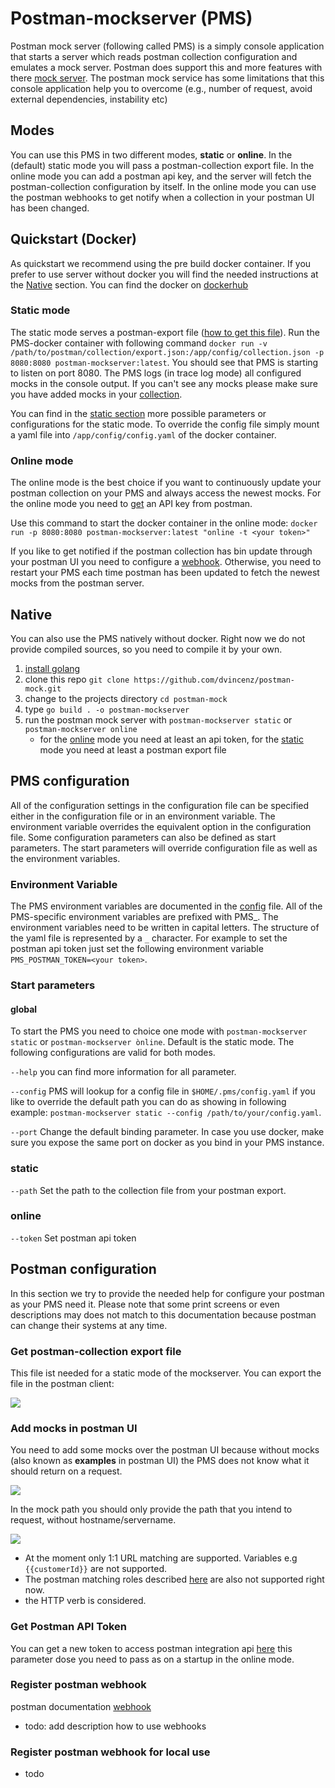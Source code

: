 

# Postman-mockserver (PMS)
Postman mock server (following called PMS) is a simply console application that starts a server which reads postman collection 
configuration and emulates a mock server. Postman does support this and more features with there 
[mock server](https://learning.postman.com/docs/designing-and-developing-your-api/mocking-data/setting-up-mock/).
The postman mock service has some limitations that this console application help you to overcome 
(e.g., number of request, avoid external dependencies, instability etc)

## Modes
You can use this PMS in two different modes, **static** or **online**. In the (default) static mode you will pass a
postman-collection export file. In the online mode you can add a postman api key, and the server will fetch the
postman-collection configuration by itself. In the online mode you can use the postman webhooks to get notify when a 
collection in your postman UI has been changed.


## Quickstart (Docker)
As quickstart we recommend using the pre build docker container. If you prefer to use server without docker you will
find the needed instructions at the [Native](#native) section. You can find the docker on 
[dockerhub](https://hub.docker.com/repository/docker/dumeni/postman-mockserver)

### Static mode
The static mode serves a postman-export file ([how to get this file](#get-postman-collection-export-file)). 
Run the PMS-docker container with following command
```docker run -v /path/to/postman/collection/export.json:/app/config/collection.json -p 8080:8080 postman-mockserver:latest```.
You should see that PMS is starting to listen on port 8080. The PMS logs (in trace log mode)
all configured mocks in the console output. If you can't see any mocks please make sure you have 
added mocks in your [collection](#add-mocks-in-postman-ui).

You can find in the [static section]() more possible parameters or configurations for the static mode. To override the
config file simply mount a yaml file into `````/app/config/config.yaml````` of the docker container.

### Online mode
The online mode is the best choice if you want to continuously update your postman collection on your PMS 
and always access the newest mocks. For the online mode you need to [get](#get-postman-api-token) an API key from postman.

Use this command to start the docker container in the online mode: 
``````docker run -p 8080:8080 postman-mockserver:latest "online -t <your token>"``````

If you like to get notified if the postman collection has bin update through your postman UI you need to configure a 
[webhook](#register-postman-webhook). Otherwise, you need to restart your PMS each time postman has been updated 
to fetch the newest mocks from the postman server.

## Native ###
You can also use the PMS natively without docker. Right now we do not provide compiled sources, so you need
to compile it by your own.
1. [install golang](https://golang.org/doc/install)
2. clone this repo ```git clone https://github.com/dvincenz/postman-mock.git```
3. change to the projects directory ````cd postman-mock````
3. type ``` go build . -o postman-mockserver ```
4. run the postman mock server with ```postman-mockserver static``` or ```postman-mockserver online```
    - for the [online](#online) mode you need at least an api token, for the [static](#online) mode you need at least a postman export file



## PMS configuration
All of the configuration settings in the configuration file can be specified either in the configuration file 
or in an environment variable. The environment variable overrides the equivalent option in the configuration file.
Some configuration parameters can also be defined as start parameters. The start parameters will override configuration
file as well as the environment variables.

### Environment Variable
The PMS environment variables are documented in the [config](./config.yaml) file. All of the PMS-specific environment variables 
are prefixed with PMS_. The environment variables need to be written in capital letters. 
The structure of the yaml file is represented by a ```_``` character. For example to set the postman api token
 just set the following environment variable ```PMS_POSTMAN_TOKEN=<your token>```.


### Start parameters

#### global
To start the PMS you need to choice one mode with ```postman-mockserver static``` or ```postman-mockserver ònline```. 
Default is the static mode. The following configurations are valid for both modes.

```--help``` you can find more information for all parameter.

```--config``` PMS will lookup for a config file in ```$HOME/.pms/config.yaml``` if you like to override the default path you can do
as showing in following example: ````postman-mockserver static --config /path/to/your/config.yaml````. 

```--port``` Change the default binding parameter. In case you use docker, make sure you expose the same port on 
docker as you bind in your PMS instance.

### static
```--path``` Set the path to the collection file from your postman export.

### online
```--token``` Set postman api token


## Postman configuration ##
In this section we try to provide the needed help for configure your postman as your PMS need it. Please note that some print screens
or even descriptions may does not match to this documentation because postman can change their systems at any time.

### Get postman-collection export file
This file ist needed for a static mode of the mockserver. You can export the file in the postman client:

![](./imgs/get-collection.png)

### Add mocks in postman UI
You need to add some mocks over the postman UI because without mocks (also known as **examples** in postman UI) the PMS 
does not know what it should return on a request.

![](./imgs/add-mock.png)

In the mock path you should only provide the path that you intend to request, without hostname/servername. 

![](./imgs/add-mock-2.png)

- At the moment only 1:1 URL matching are supported. Variables e.g ```{{customerId}}``` are not supported. 
- The postman matching roles 
described [here](https://learning.postman.com/docs/postman/mock-servers/matching-algorithm/) are also not supported right now.
- the HTTP verb is considered.


### Get Postman API Token
You can get a new token to access postman integration api [here](https://go.postman.co/integrations/services/pm_pro_api)
this parameter dose you need to pass as on a startup in the online mode.

### Register postman webhook
postman documentation [webhook](https://learning.postman.com/docs/integrations/webhooks/)
- todo: add description how to use webhooks

### Register postman webhook for local use
- todo


